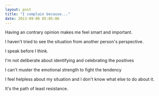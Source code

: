 ```yaml
---
layout: post
title: "I complain because..."
date: 2013-09-06 05:05:06
---
```


<p class="p1">
  Having an contrary opinion makes me feel smart and important.
</p>

<p class="p1">
  I haven't tried to see the situation from another person's perspective.
</p>

<p class="p2">
  I speak before I think.
</p>

<p class="p1">
  I'm not deliberate about identifying and celebrating the positives 
</p>

<p class="p1">
  I can't muster the emotional strength to fight the tendency
</p>

<p class="p1">
  I feel helpless about my situation and I don't know what else to do about it.
</p>

<p class="p1">
  It's the path of least resistance.
</p>
